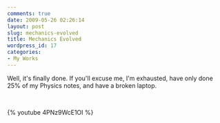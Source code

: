 ```yaml
---
comments: true
date: 2009-05-26 02:26:14
layout: post
slug: mechanics-evolved
title: Mechanics Evolved
wordpress_id: 17
categories:
- My Works
---
```


Well, it's finally done. If you'll excuse me, I'm exhausted, have only done 25% of my Physics notes, and have a broken laptop.




 




{% youtube 4PNz9WcE1OI %}
